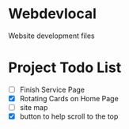# Webdevlocal
Website development files

# Project Todo List

- [ ] Finish Service Page
- [X] Rotating Cards on Home Page
- [ ] site map
- [X] button to help scroll to the top 

